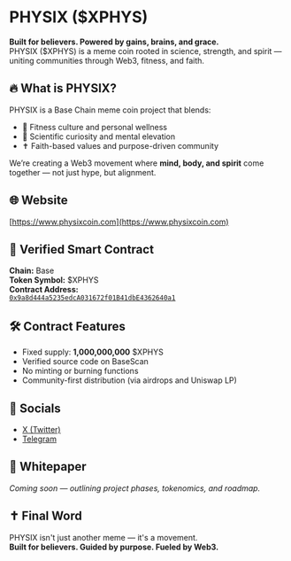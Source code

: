 # PHYSIX ($XPHYS)

**Built for believers. Powered by gains, brains, and grace.**  
PHYSIX ($XPHYS) is a meme coin rooted in science, strength, and spirit — uniting communities through Web3, fitness, and faith.

## 🔥 What is PHYSIX?

PHYSIX is a Base Chain meme coin project that blends:
- 💪 Fitness culture and personal wellness
- 🧠 Scientific curiosity and mental elevation
- ✝️ Faith-based values and purpose-driven community

We’re creating a Web3 movement where **mind, body, and spirit** come together — not just hype, but alignment.

## 🌐 Website

[https://www.physixcoin.com](https://www.physixcoin.com)

## 📜 Verified Smart Contract

**Chain:** Base  
**Token Symbol:** $XPHYS  
**Contract Address:**  
[`0x9a8d444a5235edcA031672f01B41dbE4362640a1`](https://basescan.org/token/0x9a8d444a5235edcA031672f01B41dbE4362640a1)

## 🛠 Contract Features

- Fixed supply: **1,000,000,000** $XPHYS
- Verified source code on BaseScan
- No minting or burning functions
- Community-first distribution (via airdrops and Uniswap LP)

## 📲 Socials

- [X (Twitter)](https://twitter.com/XPHYSofficial)
- [Telegram](https://t.me/physixcoin)

## 📘 Whitepaper

*Coming soon — outlining project phases, tokenomics, and roadmap.*

## ✝️ Final Word

PHYSIX isn't just another meme — it's a movement.  
**Built for believers. Guided by purpose. Fueled by Web3.**

